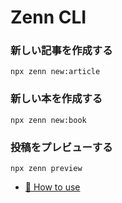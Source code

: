 # Zenn CLI

### 新しい記事を作成する
```npx zenn new:article```

### 新しい本を作成する
```npx zenn new:book```

### 投稿をプレビューする
```npx zenn preview```

* [📘 How to use](https://zenn.dev/zenn/articles/zenn-cli-guide)